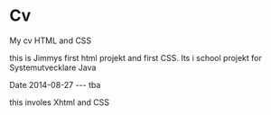Cv
==

My cv HTML and CSS

this is Jimmys first html projekt and first CSS. 
Its i school projekt for Systemutvecklare Java

Date 2014-08-27 --- tba

this involes Xhtml and CSS 

